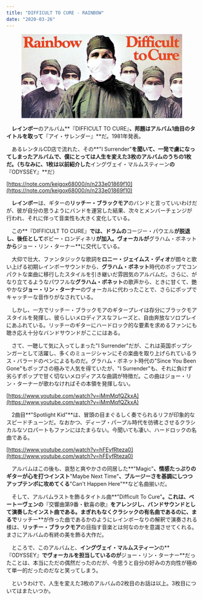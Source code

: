 ```yaml
---
title: "DIFFICULT TO CURE - RAINBOW"
date: "2020-03-26"
---
```


<figure>

![](assets/n03a83221fb94_0b97570a932b35601bbfb1577f631d87.jpg)

</figure>

　**レインボー**のアルバム**『DIFFICULT TO CURE』**、邦題はアルバム1曲目のタイトルを取って**『アイ・サレンダー』**だ。1981年発表。

　あるレンタルCD店で流れた、その**"I Surrender"**を聞いて、一発で虜になってしまったアルバムで、僕にとっては人生を変えた3枚のアルバムのうちの1枚だ。（ちなみに、1枚は以前紹介した**イングヴェイ・マルムスティーン**の**『ODYSSEY』**だ）

[https://note.com/keigox68000/n/n233e01869f10](https://note.com/keigox68000/n/n233e01869f10)

　**レインボー**は、ギターの**リッチー・ブラックモア**のバンドと言っていいわけだが、彼が自分の思うようにバンドを運営した結果、次々とメンバーチェンジが行われ、それに伴って音楽性も大きく変化している。

　この**『DIFFICULT TO CURE』**では、ドラムの**コージー・パウエル**が脱退し、後任として**ボビー・ロンディネリ**が加入。ヴォーカルが**グラハム・ボネット**から**ジョー・リン・ターナー**に交代している。

　大仰で壮大、ファンタジックな歌詞を**ロニー・ジェイムス・ディオ**が朗々と歌い上げる初期レインボーサウンドから、**グラハム・ボネット**時代のポップでコンパクトな楽曲に移行したスタイルを引き継いだ雰囲気のアルバムだ。さらに、がなり立てるようなパワフルな**グラハム・ボネット**の歌声から、ときに甘くて、艷やかな**ジョー・リン・ターナー**のヴォーカルに代わったことで、さらにポップでキャッチーな音作りがなされている。

　しかし、一方でリッチー・ブラックモアのギタープレイは存分にブラックモアスタイルを発揮し、彼らしいメロディアスなフレーズと、自由奔放なソロプレイにあふれている。リッチーのギターにハードロック的な要素を求めるファンにも聴き応え十分なバンドサウンドがここにはある。

　さて、一聴して気に入ってしまった"I Surrender"だが、これは英国ポップシンガーとして活躍し、多くのミュージシャンにその楽曲を取り上げられているラス・バラードのペンによるものだ。グラハム・ボネット時代の"Since You Been Gone"もポップさの極みで人気を得ていたが、"I Surrender"も、それに負けず劣らずポップで甘く切ないメロディアスな曲調が特徴だ。この曲はジョー・リン・ターナーが歌わなければその本領を発揮しない。

[https://www.youtube.com/watch?v=iMmMqfQZkxA](https://www.youtube.com/watch?v=iMmMqfQZkxA)

　2曲目**"Spotlight Kid"**は、冒頭の目まぐるしく奏でられるリフが印象的なスピードチューンだ。なおかつ、ディープ・パープル時代を彷彿とさせるクラシカルなソロパートもファンにはたまらない。今聞いても凄い、ハードロックの名曲である。

[https://www.youtube.com/watch?v=hFEyfRteza0](https://www.youtube.com/watch?v=hFEyfRteza0)

　アルバムはこの後も、哀愁と爽やかさの同居した**"Magic"**、情感たっぷりのギターが心を打つインスト**"Maybe Next Time"**、ブルージーさを基調にしつつアップテンポに攻めてくる**"Can't Happen Here"**など名曲揃いだ。

　そして、アルバムラストを飾るタイトル曲**"Difficult To Cure"**。これは、**ベートーヴェン**の**『交響曲第9番・歓喜の歌』**をアレンジし、バンドサウンドとして演奏したインスト曲である。まぎれもなくクラシックの有名曲であるのに、まるで**リッチー**が作った曲であるかのようにレインボーなりの解釈で演奏される様は、**リッチー・ブラックモア**の目指す音楽とは何なのかを意識させてくれる。まさにアルバムの有終の美を飾る大作だ。

　ところで、このアルバムと、**イングヴェイ・マルムスティーン**の**『ODYSSEY』**でヴォーカルを担当しているのが**ジョー・リン・ターナー**だったことは、本当にただの偶然だったのだが、今思うと自分の好みの方向性が極めて単一的だったのだなと笑ってしまう。

　というわけで、人生を変えた3枚のアルバムの2枚目のお話は以上。3枚目についてはまたいつか。
